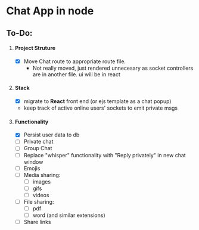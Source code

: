 # Chat App in node

## To-Do:
1. #### Project Struture
    - [X] Move Chat route to appropriate route file. 
        * Not really moved, just rendered unnecesary as socket controllers are in another file. ui will be in react

1. #### Stack 
    - [x] migrate to **React** front end (or ejs template as a chat popup)
    - keep track of active online users' sockets to emit private msgs
    
1. #### Functionality
    - [X] Persist user data to db
    - [ ] Private chat
    - [ ] Group Chat
    - [ ] Replace "whisper" functionality with "Reply privately" in new chat window
    - [ ] Emojis
    - [ ] Media sharing:
        - [ ] images
        - [ ] gifs
        - [ ] videos
    - [ ] File sharing:
        - [ ] pdf
        - [ ] word (and similar extensions)
    - [ ] Share links
